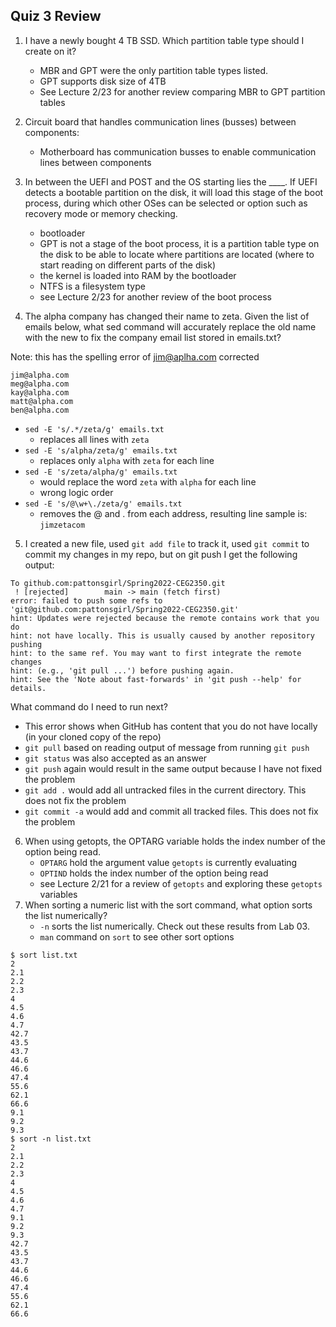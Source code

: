 ## Quiz 3 Review

1. I have a newly bought 4 TB SSD. Which partition table type should I create on it?

   - MBR and GPT were the only partition table types listed.
   - GPT supports disk size of 4TB
   - See Lecture 2/23 for another review comparing MBR to GPT partition tables

2. Circuit board that handles communication lines (busses) between components:

   - Motherboard has communication busses to enable communication lines between components

3. In between the UEFI and POST and the OS starting lies the \_\_\_\_. If UEFI detects a bootable partition on the disk, it will load this stage of the boot process, during which other OSes can be selected or option such as recovery mode or memory checking.

   - bootloader
   - GPT is not a stage of the boot process, it is a partition table type on the disk to be able to locate where partitions are located (where to start reading on different parts of the disk)
   - the kernel is loaded into RAM by the bootloader
   - NTFS is a filesystem type
   - see Lecture 2/23 for another review of the boot process

4. The alpha company has changed their name to zeta. Given the list of emails below, what sed command will accurately replace the old name with the new to fix the company email list stored in emails.txt?

Note: this has the spelling error of jim@aplha.com corrected

```
jim@alpha.com
meg@alpha.com
kay@alpha.com
matt@alpha.com
ben@alpha.com
```

- `sed -E 's/.*/zeta/g' emails.txt`
  - replaces all lines with `zeta`
- `sed -E 's/alpha/zeta/g' emails.txt`
  - replaces only `alpha` with `zeta` for each line
- `sed -E 's/zeta/alpha/g' emails.txt`
  - would replace the word `zeta` with `alpha` for each line
  - wrong logic order
- `sed -E 's/@\w+\./zeta/g' emails.txt`
  - removes the @ and . from each address, resulting line sample is: `jimzetacom`

5. I created a new file, used `git add file` to track it, used `git commit` to commit my changes in my repo, but on git push I get the following output:

```
To github.com:pattonsgirl/Spring2022-CEG2350.git
 ! [rejected]        main -> main (fetch first)
error: failed to push some refs to 'git@github.com:pattonsgirl/Spring2022-CEG2350.git'
hint: Updates were rejected because the remote contains work that you do
hint: not have locally. This is usually caused by another repository pushing
hint: to the same ref. You may want to first integrate the remote changes
hint: (e.g., 'git pull ...') before pushing again.
hint: See the 'Note about fast-forwards' in 'git push --help' for details.
```

What command do I need to run next?

- This error shows when GitHub has content that you do not have locally (in your cloned copy of the repo)
- `git pull` based on reading output of message from running `git push`
- `git status` was also accepted as an answer
- `git push` again would result in the same output because I have not fixed the problem
- `git add .` would add all untracked files in the current directory. This does not fix the problem
- `git commit -a` would add and commit all tracked files. This does not fix the problem

6. When using getopts, the OPTARG variable holds the index number of the option being read.
   - `OPTARG` hold the argument value `getopts` is currently evaluating
   - `OPTIND` holds the index number of the option being read
   - see Lecture 2/21 for a review of `getopts` and exploring these `getopts` variables
7. When sorting a numeric list with the sort command, what option sorts the list numerically?
   - `-n` sorts the list numerically. Check out these results from Lab 03.
   - `man` command on `sort` to see other sort options

```
$ sort list.txt
2
2.1
2.2
2.3
4
4.5
4.6
4.7
42.7
43.5
43.7
44.6
46.6
47.4
55.6
62.1
66.6
9.1
9.2
9.3
$ sort -n list.txt
2
2.1
2.2
2.3
4
4.5
4.6
4.7
9.1
9.2
9.3
42.7
43.5
43.7
44.6
46.6
47.4
55.6
62.1
66.6
```
